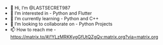 - 👋 Hi, I’m @LASTSECRET987
- 👀 I’m interested in - Python and Flutter
- 🌱 I’m currently learning - Python and C++
- 💞️ I’m looking to collaborate on - Python Projects
- 📫 How to reach me - https://matrix.to/#/!YLzMRKKygGfUtQZgQy:matrix.org?via=matrix.org

<!---
LASTSECRET987/LASTSECRET987 is a ✨ special ✨ repository because its `README.md` (this file) appears on your GitHub profile.
You can click the Preview link to take a look at your changes.
--->
